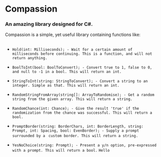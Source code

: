 # Compassion
### An amazing library designed for C#. 

Compassion is a simple, yet useful library containing functions like: <br><br>

- `Hold(int: Milliseconds); - Wait for a certain amount of milliseconds before continuing. This is a function, and will not return anything.`

- `BoolToInt(bool: BoolToConvert); - Convert true to 1, false to 0, and null to -1 in a bool. This will return an int.`

- `StringToInt(string: StringToConvert); - Convert a string to an integer. Simple as that. This will return an int.`

- `RandomStringFromArray(string[]: ArrayToRandomise); - Get a random string from the given array. This will return a string.`

- `RandomChance(int: Chance); - Give the result 'true' if the randomization from the chance was successful. This will return a bool.`

- `PromptBorder(string: BorderChars, int: BorderLength, string: Prompt, int: Spacing, bool: EvenBorder); - Supply a prompt surrounded by a `
`custom border. This will return a string.`

- `YesNoChoice(string: Prompt); - Present a y/n option, pre-expressed with a prompt. This will return a bool.`
`Hello`